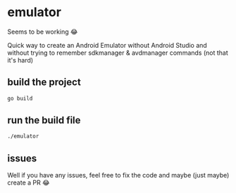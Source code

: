 # emulator

Seems to be working 😂

Quick way to create an Android Emulator without Android Studio and without trying to remember sdkmanager & avdmanager commands (not that it's hard)

## build the project
```bash
go build
```

## run the build file
```bash
./emulator
```

## issues
Well if you have any issues, feel free to fix the code and maybe (just maybe) create a PR 😂
```
